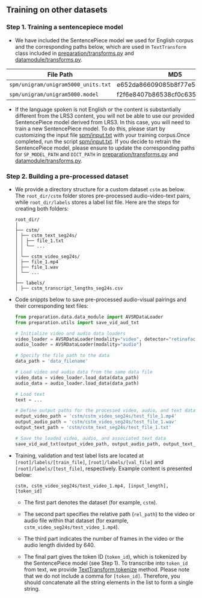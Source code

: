## Training on other datasets

### Step 1. Training a sentencepiece model

- We have included the SentencePiece model we used for English corpus and the corresponding paths below, which are used in `TextTransform` class included in [preparation/transforms.py](preparation/transforms.py) and [datamodule/transforms.py](datamodule/transforms.py).

|              File Path                  |            MD5                    |
| --------------------------------------- | --------------------------------- |
| `spm/unigram/unigram5000_units.txt`     | e652da86609085b8f77e5cffcd1943bd  |
| `spm/unigram/unigram5000.model`         | f2f6e8407b86538cf0c635a534eda799  |

- If the language spoken is not English or the content is substantially different from the LRS3 content, you will not be able to use our provided SentencePiece model derived from LRS3. In this case, you will need to train a new SentencePiece model. To do this, please start by customizing the input file [spm/input.txt](./spm/input.txt) with your training corpus.Once completed, run the script [spm/input.txt](./spm/input.txt). If you decide to retrain the SentencePiece model, please ensure to update the corresponding paths for `SP_MODEL_PATH` and `DICT_PATH` in [preparation/transforms.py](preparation/transforms.py) and [datamodule/transforms.py](datamodule/transforms.py).

### Step 2. Building a pre-processed dataset

- We provide a directory structure for a custom dataset `cstm` as below. The `root_dir/cstm` folder stores pre-processed audio-video-text pairs, while `root_dir/labels` stores a label list file. Here are the steps for creating both folders:

    ```
    root_dir/
    │
    ├── cstm/
    │ ├── cstm_text_seg24s/
    │ │ ├── file_1.txt
    │ │ └── ...
    │ │
    │ └── cstm_video_seg24s/
    │ ├── file_1.mp4
    │ ├── file_1.wav
    │ └── ...
    │
    ├── labels/
    │ ├── cstm_transcript_lengths_seg24s.csv
    ```

- Code snippts below to save pre-processed audio-visual pairings and their corresponding text files:

    ```Python
    from preparation.data.data_module import AVSRDataLoader
    from preparation.utils import save_vid_aud_txt

    # Initialize video and audio data loaders
    video_loader = AVSRDataLoader(modality="video", detector="retinaface", convert_gray=False)
    audio_loader = AVSRDataLoader(modality="audio")

    # Specify the file path to the data
    data_path = 'data_filename'

    # Load video and audio data from the same data file
    video_data = video_loader.load_data(data_path)
    audio_data = audio_loader.load_data(data_path)

    # Load text
    text = ...

    # Define output paths for the processed video, audio, and text data
    output_video_path = 'cstm/cstm_video_seg24s/test_file_1.mp4'
    output_audio_path = 'cstm/cstm_video_seg24s/test_file_1.wav'
    output_text_path = 'cstm/cstm_text_seg24s/test_file_1.txt'

    # Save the loaded video, audio, and associated text data
    save_vid_aud_txt(output_video_path, output_audio_path, output_text_path, video_data, audio_data, text, video_fps=25, audio_sample_rate=16000)
    ```

- Training, validation and test label lists are located at `[root]/labels/[train_file]`, `[root]/labels/[val_file]` and `[root]/labels/[test_file]`, respectively. Example content is presented below:

    ```
    cstm, cstm_video_seg24s/test_video_1.mp4, [input_length], [token_id]
    ```

    - The first part denotes the dataset (for example, `cstm`).

    - The second part specifies the relative path (`rel_path`) to the video or audio file within that dataset (for example, `cstm_video_seg24s/test_video_1.mp4`).

    - The third part indicates the number of frames in the video or the audio length divided by 640.

    - The final part gives the token ID (`token_id`), which is tokenized by the SentencePiece model (see Step 1). To transcribe into `token_id` from text, we provide [TextTransform.tokenize](./preparation/transforms.py) method. Please note that we do not include a comma for `[token_id]`. Therefore, you should concatenate all the string elements in the list to form a single string.

